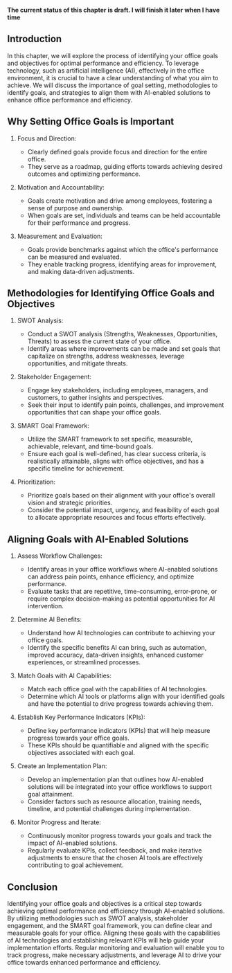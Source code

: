 **The current status of this chapter is draft. I will finish it later when I have time**

Introduction
------------

In this chapter, we will explore the process of identifying your office goals and objectives for optimal performance and efficiency. To leverage technology, such as artificial intelligence (AI), effectively in the office environment, it is crucial to have a clear understanding of what you aim to achieve. We will discuss the importance of goal setting, methodologies to identify goals, and strategies to align them with AI-enabled solutions to enhance office performance and efficiency.

Why Setting Office Goals is Important
-------------------------------------

1. Focus and Direction:

   * Clearly defined goals provide focus and direction for the entire office.
   * They serve as a roadmap, guiding efforts towards achieving desired outcomes and optimizing performance.
2. Motivation and Accountability:

   * Goals create motivation and drive among employees, fostering a sense of purpose and ownership.
   * When goals are set, individuals and teams can be held accountable for their performance and progress.
3. Measurement and Evaluation:

   * Goals provide benchmarks against which the office's performance can be measured and evaluated.
   * They enable tracking progress, identifying areas for improvement, and making data-driven adjustments.

Methodologies for Identifying Office Goals and Objectives
---------------------------------------------------------

1. SWOT Analysis:

   * Conduct a SWOT analysis (Strengths, Weaknesses, Opportunities, Threats) to assess the current state of your office.
   * Identify areas where improvements can be made and set goals that capitalize on strengths, address weaknesses, leverage opportunities, and mitigate threats.
2. Stakeholder Engagement:

   * Engage key stakeholders, including employees, managers, and customers, to gather insights and perspectives.
   * Seek their input to identify pain points, challenges, and improvement opportunities that can shape your office goals.
3. SMART Goal Framework:

   * Utilize the SMART framework to set specific, measurable, achievable, relevant, and time-bound goals.
   * Ensure each goal is well-defined, has clear success criteria, is realistically attainable, aligns with office objectives, and has a specific timeline for achievement.
4. Prioritization:

   * Prioritize goals based on their alignment with your office's overall vision and strategic priorities.
   * Consider the potential impact, urgency, and feasibility of each goal to allocate appropriate resources and focus efforts effectively.

Aligning Goals with AI-Enabled Solutions
----------------------------------------

1. Assess Workflow Challenges:

   * Identify areas in your office workflows where AI-enabled solutions can address pain points, enhance efficiency, and optimize performance.
   * Evaluate tasks that are repetitive, time-consuming, error-prone, or require complex decision-making as potential opportunities for AI intervention.
2. Determine AI Benefits:

   * Understand how AI technologies can contribute to achieving your office goals.
   * Identify the specific benefits AI can bring, such as automation, improved accuracy, data-driven insights, enhanced customer experiences, or streamlined processes.
3. Match Goals with AI Capabilities:

   * Match each office goal with the capabilities of AI technologies.
   * Determine which AI tools or platforms align with your identified goals and have the potential to drive progress towards achieving them.
4. Establish Key Performance Indicators (KPIs):

   * Define key performance indicators (KPIs) that will help measure progress towards your office goals.
   * These KPIs should be quantifiable and aligned with the specific objectives associated with each goal.
5. Create an Implementation Plan:

   * Develop an implementation plan that outlines how AI-enabled solutions will be integrated into your office workflows to support goal attainment.
   * Consider factors such as resource allocation, training needs, timeline, and potential challenges during implementation.
6. Monitor Progress and Iterate:

   * Continuously monitor progress towards your goals and track the impact of AI-enabled solutions.
   * Regularly evaluate KPIs, collect feedback, and make iterative adjustments to ensure that the chosen AI tools are effectively contributing to goal achievement.

Conclusion
----------

Identifying your office goals and objectives is a critical step towards achieving optimal performance and efficiency through AI-enabled solutions. By utilizing methodologies such as SWOT analysis, stakeholder engagement, and the SMART goal framework, you can define clear and measurable goals for your office. Aligning these goals with the capabilities of AI technologies and establishing relevant KPIs will help guide your implementation efforts. Regular monitoring and evaluation will enable you to track progress, make necessary adjustments, and leverage AI to drive your office towards enhanced performance and efficiency.
